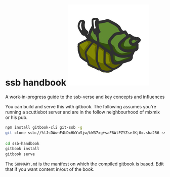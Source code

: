 # ssb handbook ![](assets/hermes.png)

A work-in-progress guide to the ssb-verse and key concepts and influences

You can build and serve this with gitbook. The following assumes you're running a scuttlebot server and are in the follow neighbourhood of mixmix or his pub.

```bash
npm install gitbook-cli git-ssb -g
git clone ssb://%lJsDWwnF4bDxHWYuSjw/bW37xg+saF8WtPZYZsefKj0=.sha256 ssb-handbook 

cd ssb-handbook
gitbook install
gitbook serve
```

The `SUMMARY.md` is the manifest on which the compiled gitbook is based. Edit that if you want content in/out of the book.

